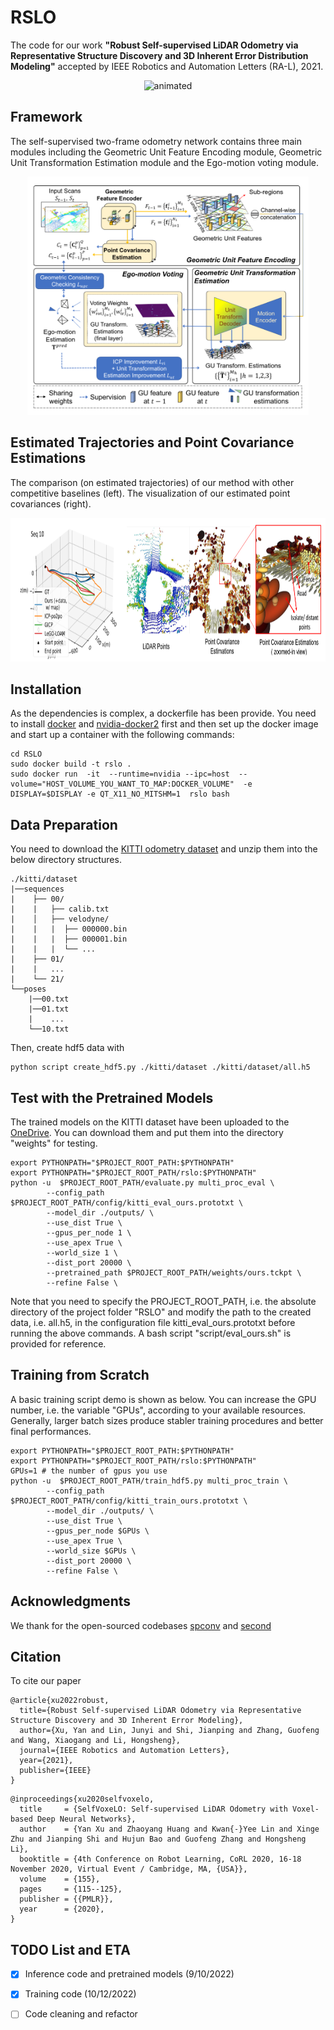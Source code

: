 # RSLO
The code for our work **"Robust Self-supervised LiDAR Odometry via Representative Structure Discovery and 3D Inherent Error Distribution Modeling"** accepted by IEEE Robotics and Automation Letters (RA-L), 2021.  

<p align="center">
 <img src="demo/output.gif" alt="animated" />
</p>

<!-- ![demo_vid](demo/output.gif) -->


## Framework 
The self-supervised two-frame odometry network contains three main modules including the Geometric Unit Feature Encoding module, Geometric Unit Transformation Estimation module and the Ego-motion voting module. 

<!-- ![image info](./demo/framework.png) -->
<p align="center">
<img src="./demo/framework.png" alt="alt text" width="450"/>
</p>

## Estimated Trajectories and Point Covariance Estimations
The comparison (on estimated trajectories) of our method with other competitive baselines (left).  The visualization of our estimated point covariances (right). 
<!-- <figure class="image"> -->

<!-- <p align="center"> -->
<center class="half">
  <img src="./demo/traj+pointcov.png" height=230 > 
</center>



## Installation 
As the dependencies is complex, a dockerfile has been provide. You need to install [docker](https://docs.docker.com/get-docker/) and [nvidia-docker2](https://github.com/NVIDIA/nvidia-docker) first and then set up the docker image and start up a container with the following commands: 

```
cd RSLO
sudo docker build -t rslo .    
sudo docker run  -it  --runtime=nvidia --ipc=host  --volume="HOST_VOLUME_YOU_WANT_TO_MAP:DOCKER_VOLUME"  -e DISPLAY=$DISPLAY -e QT_X11_NO_MITSHM=1  rslo bash

```

## Data Preparation
You need to download the [KITTI odometry dataset](http://www.cvlibs.net/datasets/kitti/eval_odometry.php) and unzip them into the below directory structures. 
```
./kitti/dataset
|──sequences
|    ├── 00/           
|    |   ├── calib.txt	
|    │   ├── velodyne/	
|    |   |	├── 000000.bin
|    |   |	├── 000001.bin
|    |   |	└── ...
|    ├── 01/ 
|    |   ...
|    └── 21/
└──poses
    |──00.txt
    |──01.txt
    |    ...
    └──10.txt

```
Then, create hdf5 data with 
```
python script create_hdf5.py ./kitti/dataset ./kitti/dataset/all.h5
```

## Test with the Pretrained Models
The trained models on the KITTI dataset have been uploaded to the [OneDrive](https://1drv.ms/u/s!AgP7bY0L6pvta-AeCK1tFxJrn-8?e=1hYWzy). You can download them and put them into the directory "weights" for testing. 

```
export PYTHONPATH="$PROJECT_ROOT_PATH:$PYTHONPATH"
export PYTHONPATH="$PROJECT_ROOT_PATH/rslo:$PYTHONPATH"
python -u  $PROJECT_ROOT_PATH/evaluate.py multi_proc_eval \
        --config_path $PROJECT_ROOT_PATH/config/kitti_eval_ours.prototxt \
        --model_dir ./outputs/ \
        --use_dist True \
        --gpus_per_node 1 \
        --use_apex True \
        --world_size 1 \
        --dist_port 20000 \
        --pretrained_path $PROJECT_ROOT_PATH/weights/ours.tckpt \
        --refine False \
```
Note that you need to specify the PROJECT_ROOT_PATH, i.e. the absolute directory of the project folder "RSLO" and modify the path to the created data, i.e. all.h5, in the configuration file kitti_eval_ours.prototxt before running the above commands. A bash script "script/eval_ours.sh" is provided for reference. 

## Training from Scratch
A basic training script demo is shown as below. You can increase the GPU number, i.e. the variable "GPUs", according to your available resources. Generally, larger batch sizes produce stabler training procedures and better final performances.


```
export PYTHONPATH="$PROJECT_ROOT_PATH:$PYTHONPATH"
export PYTHONPATH="$PROJECT_ROOT_PATH/rslo:$PYTHONPATH"
GPUs=1 # the number of gpus you use 
python -u  $PROJECT_ROOT_PATH/train_hdf5.py multi_proc_train \
        --config_path $PROJECT_ROOT_PATH/config/kitti_train_ours.prototxt \
        --model_dir ./outputs/ \
        --use_dist True \
        --gpus_per_node $GPUs \
        --use_apex True \
        --world_size $GPUs \
        --dist_port 20000 \
        --refine False \

```

<!-- Please see [training](./doc/train.md) for more details. -->



## Acknowledgments
We thank for the open-sourced codebases [spconv](https://github.com/traveller59/spconv) and [second](https://github.com/traveller59/second.pytorch) 

## Citation
To cite our paper
```
@article{xu2022robust,
  title={Robust Self-supervised LiDAR Odometry via Representative Structure Discovery and 3D Inherent Error Modeling},
  author={Xu, Yan and Lin, Junyi and Shi, Jianping and Zhang, Guofeng and Wang, Xiaogang and Li, Hongsheng},
  journal={IEEE Robotics and Automation Letters},
  year={2021},
  publisher={IEEE}
}
```
```
@inproceedings{xu2020selfvoxelo,
  title     = {SelfVoxeLO: Self-supervised LiDAR Odometry with Voxel-based Deep Neural Networks},
  author    = {Yan Xu and Zhaoyang Huang and Kwan{-}Yee Lin and Xinge Zhu and Jianping Shi and Hujun Bao and Guofeng Zhang and Hongsheng Li},
  booktitle = {4th Conference on Robot Learning, CoRL 2020, 16-18 November 2020, Virtual Event / Cambridge, MA, {USA}},
  volume    = {155},
  pages     = {115--125},
  publisher = {{PMLR}},
  year      = {2020},
}
```

## TODO List and ETA
- [x] Inference code and pretrained models (9/10/2022)
- [x] Training code (10/12/2022)
- [ ] Code cleaning and refactor 




